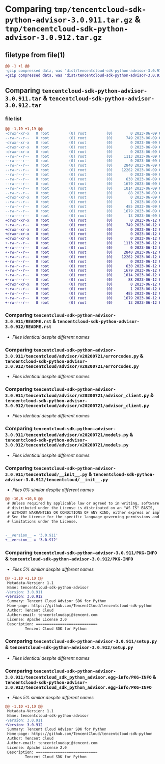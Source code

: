 # Comparing `tmp/tencentcloud-sdk-python-advisor-3.0.911.tar.gz` & `tmp/tencentcloud-sdk-python-advisor-3.0.912.tar.gz`

## filetype from file(1)

```diff
@@ -1 +1 @@
-gzip compressed data, was "dist/tencentcloud-sdk-python-advisor-3.0.911.tar", last modified: Fri Jun  9 02:10:26 2023, max compression
+gzip compressed data, was "dist/tencentcloud-sdk-python-advisor-3.0.912.tar", last modified: Mon Jun 12 02:55:06 2023, max compression
```

## Comparing `tencentcloud-sdk-python-advisor-3.0.911.tar` & `tencentcloud-sdk-python-advisor-3.0.912.tar`

### file list

```diff
@@ -1,19 +1,19 @@
-drwxr-xr-x   0 root         (0) root         (0)        0 2023-06-09 02:10:26.000000 tencentcloud-sdk-python-advisor-3.0.911/
--rw-r--r--   0 root         (0) root         (0)      749 2023-06-09 02:10:26.000000 tencentcloud-sdk-python-advisor-3.0.911/README.rst
-drwxr-xr-x   0 root         (0) root         (0)        0 2023-06-09 02:10:26.000000 tencentcloud-sdk-python-advisor-3.0.911/tencentcloud/
-drwxr-xr-x   0 root         (0) root         (0)        0 2023-06-09 02:10:26.000000 tencentcloud-sdk-python-advisor-3.0.911/tencentcloud/advisor/
-drwxr-xr-x   0 root         (0) root         (0)        0 2023-06-09 02:10:26.000000 tencentcloud-sdk-python-advisor-3.0.911/tencentcloud/advisor/v20200721/
--rw-r--r--   0 root         (0) root         (0)     1113 2023-06-09 02:10:26.000000 tencentcloud-sdk-python-advisor-3.0.911/tencentcloud/advisor/v20200721/errorcodes.py
--rw-r--r--   0 root         (0) root         (0)        0 2023-06-09 02:10:26.000000 tencentcloud-sdk-python-advisor-3.0.911/tencentcloud/advisor/v20200721/__init__.py
--rw-r--r--   0 root         (0) root         (0)     2840 2023-06-09 02:10:26.000000 tencentcloud-sdk-python-advisor-3.0.911/tencentcloud/advisor/v20200721/advisor_client.py
--rw-r--r--   0 root         (0) root         (0)    12262 2023-06-09 02:10:26.000000 tencentcloud-sdk-python-advisor-3.0.911/tencentcloud/advisor/v20200721/models.py
--rw-r--r--   0 root         (0) root         (0)        0 2023-06-09 02:10:26.000000 tencentcloud-sdk-python-advisor-3.0.911/tencentcloud/advisor/__init__.py
--rw-r--r--   0 root         (0) root         (0)      630 2023-06-09 02:10:26.000000 tencentcloud-sdk-python-advisor-3.0.911/tencentcloud/__init__.py
--rw-r--r--   0 root         (0) root         (0)     1679 2023-06-09 02:10:26.000000 tencentcloud-sdk-python-advisor-3.0.911/PKG-INFO
--rw-r--r--   0 root         (0) root         (0)     1014 2023-06-09 02:10:26.000000 tencentcloud-sdk-python-advisor-3.0.911/setup.py
--rw-r--r--   0 root         (0) root         (0)       88 2023-06-09 02:10:26.000000 tencentcloud-sdk-python-advisor-3.0.911/setup.cfg
-drwxr-xr-x   0 root         (0) root         (0)        0 2023-06-09 02:10:26.000000 tencentcloud-sdk-python-advisor-3.0.911/tencentcloud_sdk_python_advisor.egg-info/
--rw-r--r--   0 root         (0) root         (0)        1 2023-06-09 02:10:26.000000 tencentcloud-sdk-python-advisor-3.0.911/tencentcloud_sdk_python_advisor.egg-info/dependency_links.txt
--rw-r--r--   0 root         (0) root         (0)      485 2023-06-09 02:10:26.000000 tencentcloud-sdk-python-advisor-3.0.911/tencentcloud_sdk_python_advisor.egg-info/SOURCES.txt
--rw-r--r--   0 root         (0) root         (0)     1679 2023-06-09 02:10:26.000000 tencentcloud-sdk-python-advisor-3.0.911/tencentcloud_sdk_python_advisor.egg-info/PKG-INFO
--rw-r--r--   0 root         (0) root         (0)       13 2023-06-09 02:10:26.000000 tencentcloud-sdk-python-advisor-3.0.911/tencentcloud_sdk_python_advisor.egg-info/top_level.txt
+drwxr-xr-x   0 root         (0) root         (0)        0 2023-06-12 02:55:06.000000 tencentcloud-sdk-python-advisor-3.0.912/
+-rw-r--r--   0 root         (0) root         (0)      749 2023-06-12 02:55:05.000000 tencentcloud-sdk-python-advisor-3.0.912/README.rst
+drwxr-xr-x   0 root         (0) root         (0)        0 2023-06-12 02:55:06.000000 tencentcloud-sdk-python-advisor-3.0.912/tencentcloud/
+drwxr-xr-x   0 root         (0) root         (0)        0 2023-06-12 02:55:06.000000 tencentcloud-sdk-python-advisor-3.0.912/tencentcloud/advisor/
+drwxr-xr-x   0 root         (0) root         (0)        0 2023-06-12 02:55:06.000000 tencentcloud-sdk-python-advisor-3.0.912/tencentcloud/advisor/v20200721/
+-rw-r--r--   0 root         (0) root         (0)     1113 2023-06-12 02:55:05.000000 tencentcloud-sdk-python-advisor-3.0.912/tencentcloud/advisor/v20200721/errorcodes.py
+-rw-r--r--   0 root         (0) root         (0)        0 2023-06-12 02:55:05.000000 tencentcloud-sdk-python-advisor-3.0.912/tencentcloud/advisor/v20200721/__init__.py
+-rw-r--r--   0 root         (0) root         (0)     2840 2023-06-12 02:55:05.000000 tencentcloud-sdk-python-advisor-3.0.912/tencentcloud/advisor/v20200721/advisor_client.py
+-rw-r--r--   0 root         (0) root         (0)    12262 2023-06-12 02:55:05.000000 tencentcloud-sdk-python-advisor-3.0.912/tencentcloud/advisor/v20200721/models.py
+-rw-r--r--   0 root         (0) root         (0)        0 2023-06-12 02:55:05.000000 tencentcloud-sdk-python-advisor-3.0.912/tencentcloud/advisor/__init__.py
+-rw-r--r--   0 root         (0) root         (0)      630 2023-06-12 02:55:05.000000 tencentcloud-sdk-python-advisor-3.0.912/tencentcloud/__init__.py
+-rw-r--r--   0 root         (0) root         (0)     1679 2023-06-12 02:55:06.000000 tencentcloud-sdk-python-advisor-3.0.912/PKG-INFO
+-rw-r--r--   0 root         (0) root         (0)     1014 2023-06-12 02:55:05.000000 tencentcloud-sdk-python-advisor-3.0.912/setup.py
+-rw-r--r--   0 root         (0) root         (0)       88 2023-06-12 02:55:06.000000 tencentcloud-sdk-python-advisor-3.0.912/setup.cfg
+drwxr-xr-x   0 root         (0) root         (0)        0 2023-06-12 02:55:06.000000 tencentcloud-sdk-python-advisor-3.0.912/tencentcloud_sdk_python_advisor.egg-info/
+-rw-r--r--   0 root         (0) root         (0)        1 2023-06-12 02:55:06.000000 tencentcloud-sdk-python-advisor-3.0.912/tencentcloud_sdk_python_advisor.egg-info/dependency_links.txt
+-rw-r--r--   0 root         (0) root         (0)      485 2023-06-12 02:55:06.000000 tencentcloud-sdk-python-advisor-3.0.912/tencentcloud_sdk_python_advisor.egg-info/SOURCES.txt
+-rw-r--r--   0 root         (0) root         (0)     1679 2023-06-12 02:55:06.000000 tencentcloud-sdk-python-advisor-3.0.912/tencentcloud_sdk_python_advisor.egg-info/PKG-INFO
+-rw-r--r--   0 root         (0) root         (0)       13 2023-06-12 02:55:06.000000 tencentcloud-sdk-python-advisor-3.0.912/tencentcloud_sdk_python_advisor.egg-info/top_level.txt
```

### Comparing `tencentcloud-sdk-python-advisor-3.0.911/README.rst` & `tencentcloud-sdk-python-advisor-3.0.912/README.rst`

 * *Files identical despite different names*

### Comparing `tencentcloud-sdk-python-advisor-3.0.911/tencentcloud/advisor/v20200721/errorcodes.py` & `tencentcloud-sdk-python-advisor-3.0.912/tencentcloud/advisor/v20200721/errorcodes.py`

 * *Files identical despite different names*

### Comparing `tencentcloud-sdk-python-advisor-3.0.911/tencentcloud/advisor/v20200721/advisor_client.py` & `tencentcloud-sdk-python-advisor-3.0.912/tencentcloud/advisor/v20200721/advisor_client.py`

 * *Files identical despite different names*

### Comparing `tencentcloud-sdk-python-advisor-3.0.911/tencentcloud/advisor/v20200721/models.py` & `tencentcloud-sdk-python-advisor-3.0.912/tencentcloud/advisor/v20200721/models.py`

 * *Files identical despite different names*

### Comparing `tencentcloud-sdk-python-advisor-3.0.911/tencentcloud/__init__.py` & `tencentcloud-sdk-python-advisor-3.0.912/tencentcloud/__init__.py`

 * *Files 0% similar despite different names*

```diff
@@ -10,8 +10,8 @@
 # Unless required by applicable law or agreed to in writing, software
 # distributed under the License is distributed on an "AS IS" BASIS,
 # WITHOUT WARRANTIES OR CONDITIONS OF ANY KIND, either express or implied.
 # See the License for the specific language governing permissions and
 # limitations under the License.
 
 
-__version__ = '3.0.911'
+__version__ = '3.0.912'
```

### Comparing `tencentcloud-sdk-python-advisor-3.0.911/PKG-INFO` & `tencentcloud-sdk-python-advisor-3.0.912/PKG-INFO`

 * *Files 5% similar despite different names*

```diff
@@ -1,10 +1,10 @@
 Metadata-Version: 1.1
 Name: tencentcloud-sdk-python-advisor
-Version: 3.0.911
+Version: 3.0.912
 Summary: Tencent Cloud Advisor SDK for Python
 Home-page: https://github.com/TencentCloud/tencentcloud-sdk-python
 Author: Tencent Cloud
 Author-email: tencentcloudapi@tencent.com
 License: Apache License 2.0
 Description: ============================
         Tencent Cloud SDK for Python
```

### Comparing `tencentcloud-sdk-python-advisor-3.0.911/setup.py` & `tencentcloud-sdk-python-advisor-3.0.912/setup.py`

 * *Files identical despite different names*

### Comparing `tencentcloud-sdk-python-advisor-3.0.911/tencentcloud_sdk_python_advisor.egg-info/PKG-INFO` & `tencentcloud-sdk-python-advisor-3.0.912/tencentcloud_sdk_python_advisor.egg-info/PKG-INFO`

 * *Files 5% similar despite different names*

```diff
@@ -1,10 +1,10 @@
 Metadata-Version: 1.1
 Name: tencentcloud-sdk-python-advisor
-Version: 3.0.911
+Version: 3.0.912
 Summary: Tencent Cloud Advisor SDK for Python
 Home-page: https://github.com/TencentCloud/tencentcloud-sdk-python
 Author: Tencent Cloud
 Author-email: tencentcloudapi@tencent.com
 License: Apache License 2.0
 Description: ============================
         Tencent Cloud SDK for Python
```

